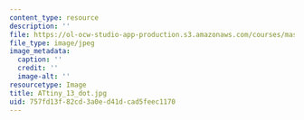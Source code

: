 ```yaml
---
content_type: resource
description: ''
file: https://ol-ocw-studio-app-production.s3.amazonaws.com/courses/mas-962-special-topics-new-textiles-spring-2010/757fd13f82cd3a0ed41dcad5feec1170_ATtiny_13_dot.jpg
file_type: image/jpeg
image_metadata:
  caption: ''
  credit: ''
  image-alt: ''
resourcetype: Image
title: ATtiny_13_dot.jpg
uid: 757fd13f-82cd-3a0e-d41d-cad5feec1170
---
```

